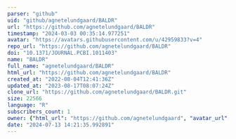 ```yaml
---
parser: "github"
uid: "github/agnetelundgaard/BALDR"
url: "https://github.com/agnetelundgaard/BALDR"
timestamp: "2024-03-03 00:35:14.977251"
avatar: "https://avatars.githubusercontent.com/u/42959833?v=4"
repo_url: "https://github.com/agnetelundgaard/BALDR"
doi: "10.1371/JOURNAL.PCBI.1011403"
name: "BALDR"
full_name: "agnetelundgaard/BALDR"
html_url: "https://github.com/agnetelundgaard/BALDR"
created_at: "2022-08-04T12:41:36Z"
updated_at: "2023-08-17T08:07:24Z"
clone_url: "https://github.com/agnetelundgaard/BALDR.git"
size: 22566
language: "R"
subscribers_count: 1
owner: {"html_url": "https://github.com/agnetelundgaard", "avatar_url": "https://avatars.githubusercontent.com/u/42959833?v=4", "login": "agnetelundgaard", "type": "User"}
date: "2024-07-13 14:21:35.992891"
---
```

